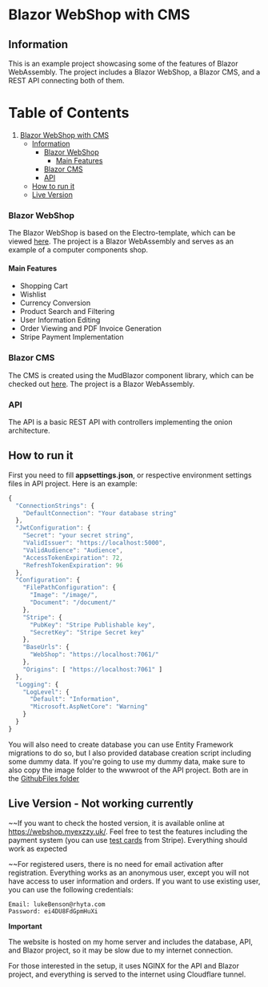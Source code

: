 # Blazor WebShop with CMS

## Information

This is an example project showcasing some of the features of Blazor WebAssembly. The project includes a Blazor WebShop, a Blazor CMS, and a REST API connecting both of them.

# Table of Contents
1. [Blazor WebShop with CMS](#blazor-webshop-with-cms)
   - [Information](#information)
     - [Blazor WebShop](#blazor-webshop)
       - [Main Features](#main-features)
     - [Blazor CMS](#blazor-cms)
     - [API](#api)
   - [How to run it](#how-to-run-it)
   - [Live Version](#live-version)

### Blazor WebShop

The Blazor WebShop is based on the Electro-template, which can be viewed [here](https://www.templateshub.net/template/Electro-eCommerce-Website-Templates). The project is a Blazor WebAssembly and serves as an example of a computer components shop.

#### Main Features

- Shopping Cart
- Wishlist
- Currency Conversion
- Product Search and Filtering
- User Information Editing
- Order Viewing and PDF Invoice Generation
- Stripe Payment Implementation

### Blazor CMS

The CMS is created using the MudBlazor component library, which can be checked out [here](https://mudblazor.com/). The project is a Blazor WebAssembly.

### API

The API is a basic REST API with controllers implementing the onion architecture.

## How to run it

First you need to fill **appsettings.json**, or respective environment settings files in API project. Here is an example:

```javascript
{
  "ConnectionStrings": {
    "DefaultConnection": "Your database string"
  },
  "JwtConfiguration": {
    "Secret": "your secret string",
    "ValidIssuer": "https://localhost:5000",
    "ValidAudience": "Audience",
    "AccessTokenExpiration": 72,
    "RefreshTokenExpiration": 96
  },
  "Configuration": {
    "FilePathConfiguration": {
      "Image": "/image/",
      "Document": "/document/"
    },
    "Stripe": {
      "PubKey": "Stripe Publishable key",
      "SecretKey": "Stripe Secret key"
    },
    "BaseUrls": {
      "WebShop": "https://localhost:7061/"
    },
    "Origins": [ "https://localhost:7061" ]
  },
  "Logging": {
    "LogLevel": {
      "Default": "Information",
      "Microsoft.AspNetCore": "Warning"
    }
  }
}
```
You will also need to create database you can use Entity Framework migrations to do so, but I also provided database creation script including some dummy data. If you're going to use my dummy data, make sure to also copy the image folder to the wwwroot of the API project. Both are in the [GithubFiles folder](GithubFiles)

## Live Version - Not working currently

~~If you want to check the hosted version, it is available online at https://webshop.myexzzy.uk/. Feel free to test the features including the payment system (you can use [test cards](https://stripe.com/docs/testing) from Stripe). Everything should work as expected

~~For registered users, there is no need for email activation after registration. Everything works as an anonymous user, except you will not have access to user information and orders. If you want to use existing user, you can use the following credentials:

    Email: lukeBenson@rhyta.com
    Password: ei4DU8FdGpmHuXi

**Important**

The website is hosted on my home server and includes the database, API, and Blazor project, so it may be slow due to my internet connection.

For those interested in the setup, it uses NGINX for the API and Blazor project, and everything is served to the internet using Cloudflare tunnel.
